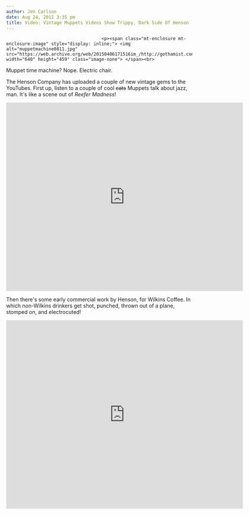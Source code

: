 ```yaml
---
author: Jen Carlson
date: Aug 24, 2011 3:35 pm
title: Video: Vintage Muppets Videos Show Trippy, Dark Side Of Henson
---
```


	
										<p><span class="mt-enclosure mt-enclosure-image" style="display: inline;"> <img alt="muppetmachine0811.jpg" src="https://web.archive.org/web/20150406171516im_/http://gothamist.com/attachments/arts_jen/muppetmachine0811.jpg" width="640" height="459" class="image-none"> </span><br>
<span class="photo_caption">Muppet time machine? Nope. Electric chair.</span></p>

<p>The Henson Company has uploaded a couple of new vintage gems to the YouTubes. First up, listen to a couple of cool <strike>cats</strike> Muppets talk about jazz, man. It&apos;s like a scene out of <em>Reefer Madness</em>!</p>

<p><iframe width="640" height="510" src="https://web.archive.org/web/20150406171516if_/http://www.youtube.com/embed/hFbyujLT8HQ" frameborder="0" allowfullscreen></iframe></p>

<p>Then there&apos;s some early commercial work by Henson, for Wilkins Coffee. In which non-Wilkins drinkers get shot, punched, thrown out of a plane, stomped on, and electrocuted!</p>

<p><iframe width="640" height="510" src="https://web.archive.org/web/20150406171516if_/http://www.youtube.com/embed/HVewx3-9x24" frameborder="0" allowfullscreen></iframe></p>					
										
									
				